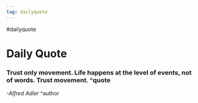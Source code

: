 ```yaml
---
tag: dailyquote
---
```


#dailyquote

# Daily Quote

### Trust only movement. Life happens at the level of events, not of words. Trust movement. ^quote
*-Alfred Adler* ^author
